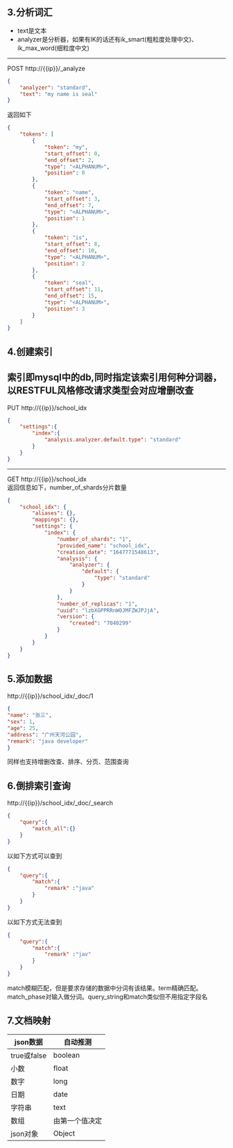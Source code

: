 ## 3.分析词汇
* text是文本
* analyzer是分析器，如果有IK的话还有ik_smart(粗粒度处理中文)、ik_max_word(细粒度中文)
---
POST http://{{ip}}/_analyze
```json
{
    "analyzer": "standard",
    "text": "my name is seal"
}
```
返回如下
```json
{
    "tokens": [
        {
            "token": "my",
            "start_offset": 0,
            "end_offset": 2,
            "type": "<ALPHANUM>",
            "position": 0
        },
        {
            "token": "name",
            "start_offset": 3,
            "end_offset": 7,
            "type": "<ALPHANUM>",
            "position": 1
        },
        {
            "token": "is",
            "start_offset": 8,
            "end_offset": 10,
            "type": "<ALPHANUM>",
            "position": 2
        },
        {
            "token": "seal",
            "start_offset": 11,
            "end_offset": 15,
            "type": "<ALPHANUM>",
            "position": 3
        }
    ]
}
```

## 4.创建索引

索引即mysql中的db,同时指定该索引用何种分词器，以RESTFUL风格修改请求类型会对应增删改查
---
PUT http://{{ip}}/school_idx
```json
{
    "settings":{
        "index":{
            "analysis.analyzer.default.type": "standard"
        }
    }
}
```
---
GET http://{{ip}}/school_idx  
返回信息如下，number_of_shards分片数量
```json
{
    "school_idx": {
        "aliases": {},
        "mappings": {},
        "settings": {
            "index": {
                "number_of_shards": "1",
                "provided_name": "school_idx",
                "creation_date": "1647771548613",
                "analysis": {
                    "analyzer": {
                        "default": {
                            "type": "standard"
                        }
                    }
                },
                "number_of_replicas": "1",
                "uuid": "lzbXGPPRRnW0JMFZWJPJjA",
                "version": {
                    "created": "7040299"
                }
            }
        }
    }
}
```

## 5.添加数据
http://{{ip}}/school_idx/_doc/1
```json
{
"name": "张三",
"sex": 1,
"age": 25,
"address": "广州天河公园",
"remark": "java developer"
}
```
同样也支持增删改查、排序、分页、范围查询
## 6.倒排索引查询
http://{{ip}}/school_idx/_doc/_search
```json
{
	"query":{
		"match_all":{}
	}
}
```
以如下方式可以查到
```json
{
	"query":{
		"match":{
			"remark" :"java"
		}
	}
}
```
以如下方式无法查到
```json
{
	"query":{
		"match":{
			"remark" :"jav"
		}
	}
}
```
match模糊匹配，但是要求存储的数据中分词有该结果。term精确匹配。match_phase对输入做分词。query_string和match类似但不用指定字段名
## 7.文档映射
|json数据|自动推测|
|--|--|
|true或false|boolean|
|小数|float|
|数字|long|
|日期|date|
|字符串|text|
|数组|由第一个值决定|
|json对象|Object|